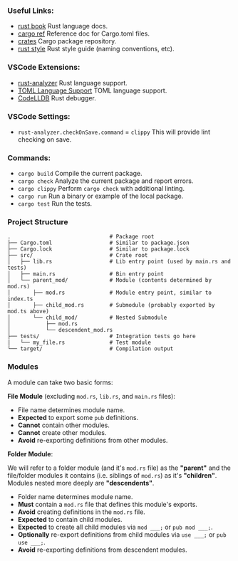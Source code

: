 ### Useful Links:
- [rust book](https://doc.rust-lang.org/book/) Rust language docs.
- [cargo ref](https://doc.rust-lang.org/cargo/reference/manifest.html) Reference doc for Cargo.toml files.
- [crates](https://crates.io/) Cargo package repository.
- [rust style](https://doc.rust-lang.org/1.0.0/style/style/naming/README.html) Rust style guide (naming conventions, etc).

### VSCode Extensions:
- [rust-analyzer](https://marketplace.visualstudio.com/items?itemName=rust-lang.rust-analyzer) Rust language support.
- [TOML Language Support](https://marketplace.visualstudio.com/items?itemName=be5invis.toml) TOML language support.
- [CodeLLDB](https://marketplace.visualstudio.com/items?itemName=vadimcn.vscode-lldb) Rust debugger.

### VSCode Settings:
- `rust-analyzer.checkOnSave.command` = `clippy` This will provide lint checking on save.

### Commands:
- `cargo build` Compile the current package.
- `cargo check` Analyze the current package and report errors.
- `cargo clippy` Perform `cargo check` with additional linting.
- `cargo run` Run a binary or example of the local package.
- `cargo test` Run the tests.

### Project Structure
```
.                               # Package root
├── Cargo.toml                  # Similar to package.json
├── Cargo.lock                  # Similar to package.lock
├── src/                        # Crate root
│   ├── lib.rs                  # Lib entry point (used by main.rs and tests)
│   ├── main.rs                 # Bin entry point
│   └── parent_mod/             # Module (contents determined by mod.rs)
│       ├── mod.rs              # Module entry point, similar to index.ts
│       ├── child_mod.rs        # Submodule (probably exported by mod.ts above)
│       └── child_mod/          # Nested Submodule
│           ├── mod.rs
│           └── descendent_mod.rs
├── tests/                      # Integration tests go here
|   └── my_file.rs              # Test module
└── target/                     # Compilation output

```

### Modules

A module can take two basic forms:

**File Module** (excluding `mod.rs`, `lib.rs`, and `main.rs` files):
- File name determines module name.
- **Expected** to export some `pub` definitions.
- **Cannot** contain other modules.
- **Cannot** create other modules.
- **Avoid** re-exporting definitions from other modules.

**Folder Module**:

We will refer to a folder module (and it's `mod.rs` file) as the **"parent"** and the file/folder modules it contains (i.e. siblings of `mod.rs`) as it's **"children"**. Modules nested more deeply are **"descendents"**.

- Folder name determines module name.
- **Must** contain a `mod.rs` file that defines this module's exports.
- **Avoid** creating definitions in the `mod.rs` file.
- **Expected** to contain child modules.
- **Expected** to create all child modules via `mod ___;` or `pub mod ___;`.
- **Optionally** re-export definitions from child modules via `use ___;` or `pub use ___;`.
- **Avoid** re-exporting definitions from descendent modules.
